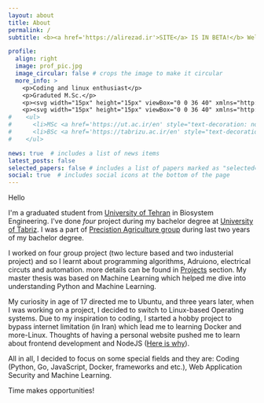 ```yaml
---
layout: about
title: About
permalink: /
subtitle: <b><a href='https://alirezad.ir'>SITE</a> IS IN BETA!</b> Welcome!

profile:
  align: right
  image: prof_pic.jpg
  image_circular: false # crops the image to make it circular
  more_info: >
    <p>Coding and linux enthusiast</p>
    <p>Graduted M.Sc.</p>
    <p><svg width="15px" height="15px" viewBox="0 0 36 40" xmlns="http://www.w3.org/2000/svg" xmlns:xlink="http://www.w3.org/1999/xlink" aria-hidden="true" role="img" class="iconify iconify--twemoji" preserveAspectRatio="xMidYMid meet" fill="#38e339" stroke="#38e339" stroke-width="0.43200000000000005"><g id="SVGRepo_bgCarrier" stroke-width="0"></g><g id="SVGRepo_tracerCarrier" stroke-linecap="round" stroke-linejoin="round"></g><g id="SVGRepo_iconCarrier"><path fill="#31373D" d="M34.459 1.375a2.999 2.999 0 0 0-4.149.884L13.5 28.17l-8.198-7.58a2.999 2.999 0 1 0-4.073 4.405l10.764 9.952s.309.266.452.359a2.999 2.999 0 0 0 4.15-.884L35.343 5.524a2.999 2.999 0 0 0-.884-4.149z"></path></g></svg> MSc <a href='https://ut.ac.ir/en' style="text-decoration: none; color: inherit;">University of Tehran</a></p>
    <p><svg width="15px" height="15px" viewBox="0 0 36 40" xmlns="http://www.w3.org/2000/svg" xmlns:xlink="http://www.w3.org/1999/xlink" aria-hidden="true" role="img" class="iconify iconify--twemoji" preserveAspectRatio="xMidYMid meet" fill="#38e339" stroke="#38e339" stroke-width="0.43200000000000005"><g id="SVGRepo_bgCarrier" stroke-width="0"></g><g id="SVGRepo_tracerCarrier" stroke-linecap="round" stroke-linejoin="round"></g><g id="SVGRepo_iconCarrier"><path fill="#31373D" d="M34.459 1.375a2.999 2.999 0 0 0-4.149.884L13.5 28.17l-8.198-7.58a2.999 2.999 0 1 0-4.073 4.405l10.764 9.952s.309.266.452.359a2.999 2.999 0 0 0 4.15-.884L35.343 5.524a2.999 2.999 0 0 0-.884-4.149z"></path></g></svg> BSc <a href='https://tabrizu.ac.ir/en' style="text-decoration: none; color: inherit;">Tabriz University</a></p>
#    <ul>
#      <li>MSc <a href='https://ut.ac.ir/en' style="text-decoration: none; color: inherit;">University of Tehran</a></li>
#      <li>BSc <a href='https://tabrizu.ac.ir/en' style="text-decoration: none; color: inherit;">Tabriz University</a></li>
#    </ul>

news: true  # includes a list of news items
latest_posts: false
selected_papers: false # includes a list of papers marked as "selected={true}"
social: true  # includes social icons at the bottom of the page
---
```

Hello

I'm a graduated student from [University of Tehran](https://ut.ac.ir/en) in Biosystem Engineering. I've done _four_ project during my bachelor degree at [University of Tabriz](https://tabrizu.ac.ir/en).
I was a part of [Precistion Agriculture group](http://infoag.ir/en/) during last two years of my bachelor degree.

I worked on four group project (two lecture based and two industerial project) and so I learnt about programming algorithms, Adruiono, electrical circuts and automation. more details can be found in [Projects](https://alirezad.ir/projects/) section.
My master thesis was based on Machine Learning which helped me dive into understanding Python and Machine Learning.

My curiosity in age of 17 directed me to Ubuntu, and three years later, when I was working on a project, I decided to switch to Linux-based Operating systems. Due to my inspiration to coding, I started a hobby project to bypass internet limitation (in Iran) which lead me to learning Docker and more-Linux. Thoughts of having a personal website pushed me to learn about frontend development and NodeJS ([Here is why](https://blog.alirezad.ir/posts/use-notion-as-cms-for-jekyll/)).

All in all, I decided to focus on some special fields and they are: Coding (Python, Go, JavaScript, Docker, frameworks and etc.), Web Application Security and Machine Learning.

Time makes opportunities!
